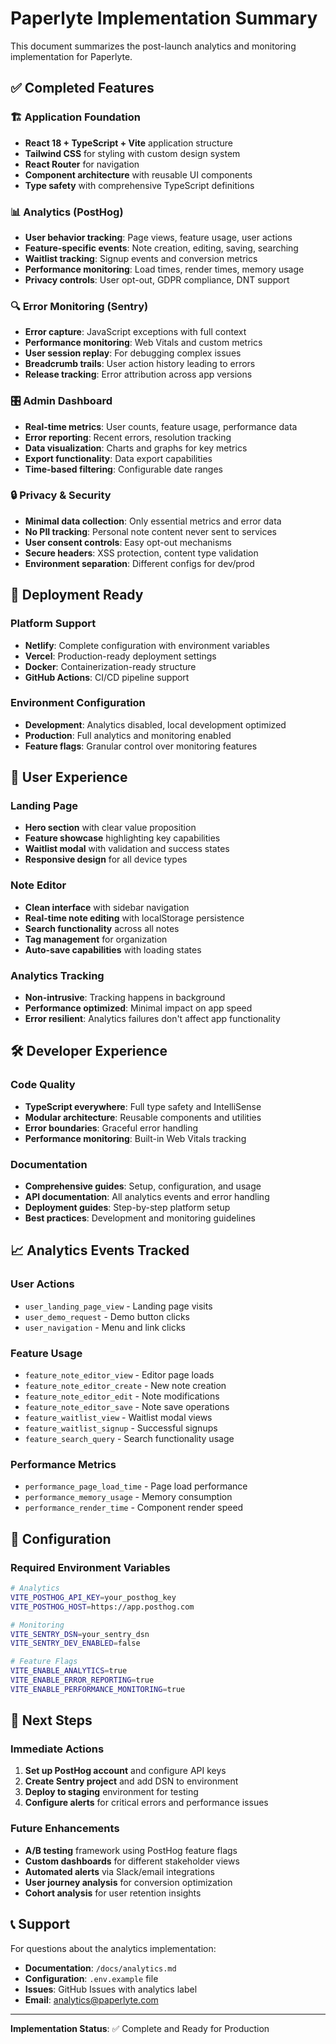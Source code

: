 # Paperlyte Implementation Summary

This document summarizes the post-launch analytics and monitoring implementation for Paperlyte.

## ✅ Completed Features

### 🏗️ Application Foundation
- **React 18 + TypeScript + Vite** application structure
- **Tailwind CSS** for styling with custom design system
- **React Router** for navigation
- **Component architecture** with reusable UI components
- **Type safety** with comprehensive TypeScript definitions

### 📊 Analytics (PostHog)
- **User behavior tracking**: Page views, feature usage, user actions
- **Feature-specific events**: Note creation, editing, saving, searching
- **Waitlist tracking**: Signup events and conversion metrics
- **Performance monitoring**: Load times, render times, memory usage
- **Privacy controls**: User opt-out, GDPR compliance, DNT support

### 🔍 Error Monitoring (Sentry)
- **Error capture**: JavaScript exceptions with full context
- **Performance monitoring**: Web Vitals and custom metrics
- **User session replay**: For debugging complex issues
- **Breadcrumb trails**: User action history leading to errors
- **Release tracking**: Error attribution across app versions

### 🎛️ Admin Dashboard
- **Real-time metrics**: User counts, feature usage, performance data
- **Error reporting**: Recent errors, resolution tracking
- **Data visualization**: Charts and graphs for key metrics
- **Export functionality**: Data export capabilities
- **Time-based filtering**: Configurable date ranges

### 🔒 Privacy & Security
- **Minimal data collection**: Only essential metrics and error data
- **No PII tracking**: Personal note content never sent to services
- **User consent controls**: Easy opt-out mechanisms
- **Secure headers**: XSS protection, content type validation
- **Environment separation**: Different configs for dev/prod

## 🚀 Deployment Ready

### Platform Support
- **Netlify**: Complete configuration with environment variables
- **Vercel**: Production-ready deployment settings  
- **Docker**: Containerization-ready structure
- **GitHub Actions**: CI/CD pipeline support

### Environment Configuration
- **Development**: Analytics disabled, local development optimized
- **Production**: Full analytics and monitoring enabled
- **Feature flags**: Granular control over monitoring features

## 📱 User Experience

### Landing Page
- **Hero section** with clear value proposition
- **Feature showcase** highlighting key capabilities
- **Waitlist modal** with validation and success states
- **Responsive design** for all device types

### Note Editor
- **Clean interface** with sidebar navigation
- **Real-time note editing** with localStorage persistence
- **Search functionality** across all notes
- **Tag management** for organization
- **Auto-save capabilities** with loading states

### Analytics Tracking
- **Non-intrusive**: Tracking happens in background
- **Performance optimized**: Minimal impact on app speed
- **Error resilient**: Analytics failures don't affect app functionality

## 🛠️ Developer Experience

### Code Quality
- **TypeScript everywhere**: Full type safety and IntelliSense
- **Modular architecture**: Reusable components and utilities
- **Error boundaries**: Graceful error handling
- **Performance monitoring**: Built-in Web Vitals tracking

### Documentation
- **Comprehensive guides**: Setup, configuration, and usage
- **API documentation**: All analytics events and error handling
- **Deployment guides**: Step-by-step platform setup
- **Best practices**: Development and monitoring guidelines

## 📈 Analytics Events Tracked

### User Actions
- `user_landing_page_view` - Landing page visits
- `user_demo_request` - Demo button clicks
- `user_navigation` - Menu and link clicks

### Feature Usage
- `feature_note_editor_view` - Editor page loads
- `feature_note_editor_create` - New note creation
- `feature_note_editor_edit` - Note modifications
- `feature_note_editor_save` - Note save operations
- `feature_waitlist_view` - Waitlist modal views
- `feature_waitlist_signup` - Successful signups
- `feature_search_query` - Search functionality usage

### Performance Metrics
- `performance_page_load_time` - Page load performance
- `performance_memory_usage` - Memory consumption
- `performance_render_time` - Component render speed

## 🔧 Configuration

### Required Environment Variables
```bash
# Analytics
VITE_POSTHOG_API_KEY=your_posthog_key
VITE_POSTHOG_HOST=https://app.posthog.com

# Monitoring  
VITE_SENTRY_DSN=your_sentry_dsn
VITE_SENTRY_DEV_ENABLED=false

# Feature Flags
VITE_ENABLE_ANALYTICS=true
VITE_ENABLE_ERROR_REPORTING=true
VITE_ENABLE_PERFORMANCE_MONITORING=true
```

## 🎯 Next Steps

### Immediate Actions
1. **Set up PostHog account** and configure API keys
2. **Create Sentry project** and add DSN to environment
3. **Deploy to staging** environment for testing
4. **Configure alerts** for critical errors and performance issues

### Future Enhancements
- **A/B testing** framework using PostHog feature flags
- **Custom dashboards** for different stakeholder views
- **Automated alerts** via Slack/email integrations
- **User journey analysis** for conversion optimization
- **Cohort analysis** for user retention insights

## 📞 Support

For questions about the analytics implementation:
- **Documentation**: `/docs/analytics.md`
- **Configuration**: `.env.example` file
- **Issues**: GitHub Issues with analytics label
- **Email**: analytics@paperlyte.com

---

**Implementation Status**: ✅ Complete and Ready for Production